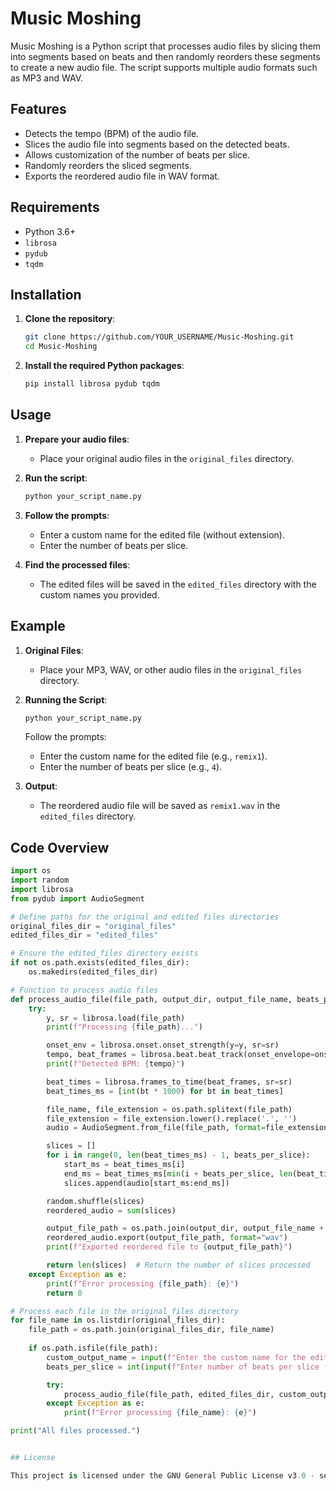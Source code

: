 # Music Moshing

Music Moshing is a Python script that processes audio files by slicing them into segments based on beats and then randomly reorders these segments to create a new audio file. The script supports multiple audio formats such as MP3 and WAV.

## Features

- Detects the tempo (BPM) of the audio file.
- Slices the audio file into segments based on the detected beats.
- Allows customization of the number of beats per slice.
- Randomly reorders the sliced segments.
- Exports the reordered audio file in WAV format.

## Requirements

- Python 3.6+
- `librosa`
- `pydub`
- `tqdm`

## Installation

1. **Clone the repository**:

    ```sh
    git clone https://github.com/YOUR_USERNAME/Music-Moshing.git
    cd Music-Moshing
    ```

2. **Install the required Python packages**:

    ```sh
    pip install librosa pydub tqdm
    ```

## Usage

1. **Prepare your audio files**:
    - Place your original audio files in the `original_files` directory.

2. **Run the script**:

    ```sh
    python your_script_name.py
    ```

3. **Follow the prompts**:
    - Enter a custom name for the edited file (without extension).
    - Enter the number of beats per slice.

4. **Find the processed files**:
    - The edited files will be saved in the `edited_files` directory with the custom names you provided.

## Example

1. **Original Files**:
    - Place your MP3, WAV, or other audio files in the `original_files` directory.

2. **Running the Script**:

    ```sh
    python your_script_name.py
    ```

    Follow the prompts:
    - Enter the custom name for the edited file (e.g., `remix1`).
    - Enter the number of beats per slice (e.g., `4`).

3. **Output**:
    - The reordered audio file will be saved as `remix1.wav` in the `edited_files` directory.

## Code Overview

```python
import os
import random
import librosa
from pydub import AudioSegment

# Define paths for the original and edited files directories
original_files_dir = "original_files"
edited_files_dir = "edited_files"

# Ensure the edited_files directory exists
if not os.path.exists(edited_files_dir):
    os.makedirs(edited_files_dir)

# Function to process audio files
def process_audio_file(file_path, output_dir, output_file_name, beats_per_slice):
    try:
        y, sr = librosa.load(file_path)
        print(f"Processing {file_path}...")

        onset_env = librosa.onset.onset_strength(y=y, sr=sr)
        tempo, beat_frames = librosa.beat.beat_track(onset_envelope=onset_env, sr=sr)
        print(f"Detected BPM: {tempo}")

        beat_times = librosa.frames_to_time(beat_frames, sr=sr)
        beat_times_ms = [int(bt * 1000) for bt in beat_times]

        file_name, file_extension = os.path.splitext(file_path)
        file_extension = file_extension.lower().replace('.', '')
        audio = AudioSegment.from_file(file_path, format=file_extension)

        slices = []
        for i in range(0, len(beat_times_ms) - 1, beats_per_slice):
            start_ms = beat_times_ms[i]
            end_ms = beat_times_ms[min(i + beats_per_slice, len(beat_times_ms) - 1)]
            slices.append(audio[start_ms:end_ms])

        random.shuffle(slices)
        reordered_audio = sum(slices)

        output_file_path = os.path.join(output_dir, output_file_name + ".wav")
        reordered_audio.export(output_file_path, format="wav")
        print(f"Exported reordered file to {output_file_path}")

        return len(slices)  # Return the number of slices processed
    except Exception as e:
        print(f"Error processing {file_path}: {e}")
        return 0

# Process each file in the original_files directory
for file_name in os.listdir(original_files_dir):
    file_path = os.path.join(original_files_dir, file_name)
    
    if os.path.isfile(file_path):
        custom_output_name = input(f"Enter the custom name for the edited file (without extension) for {file_name}: ")
        beats_per_slice = int(input(f"Enter number of beats per slice for {file_name}: "))

        try:
            process_audio_file(file_path, edited_files_dir, custom_output_name, beats_per_slice)
        except Exception as e:
            print(f"Error processing {file_name}: {e}")

print("All files processed.")


## License

This project is licensed under the GNU General Public License v3.0 - see the [LICENSE](LICENSE) file for details.
